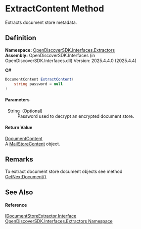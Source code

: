 # ExtractContent Method


Extracts document store metadata.



## Definition
**Namespace:** <a href="66cb506c-7b83-62d0-4a83-d345a647f76a">OpenDiscoverSDK.Interfaces.Extractors</a>  
**Assembly:** OpenDiscoverSDK.Interfaces (in OpenDiscoverSDK.Interfaces.dll) Version: 2025.4.4.0 (2025.4.4)

**C#**
``` C#
DocumentContent ExtractContent(
	string password = null
)
```



#### Parameters
<dl><dt>  String  (Optional)</dt><dd>Password used to decrypt an encrypted document store.</dd></dl>

#### Return Value
<a href="8e86a5a1-9129-b079-8605-f7fa3f3a1f21">DocumentContent</a>  
A <a href="6a4ff84a-cc1e-7749-0ab2-6734b7fd09b8">MailStoreContent</a> object.

## Remarks
To extract document store document objects see method <a href="e2173fad-3b91-63d4-07b2-3661d84255a6">GetNextDocument()</a>.

## See Also


#### Reference
<a href="075a32e0-700d-6ca2-6d30-a16994b8b27a">IDocumentStoreExtractor Interface</a>  
<a href="66cb506c-7b83-62d0-4a83-d345a647f76a">OpenDiscoverSDK.Interfaces.Extractors Namespace</a>  
